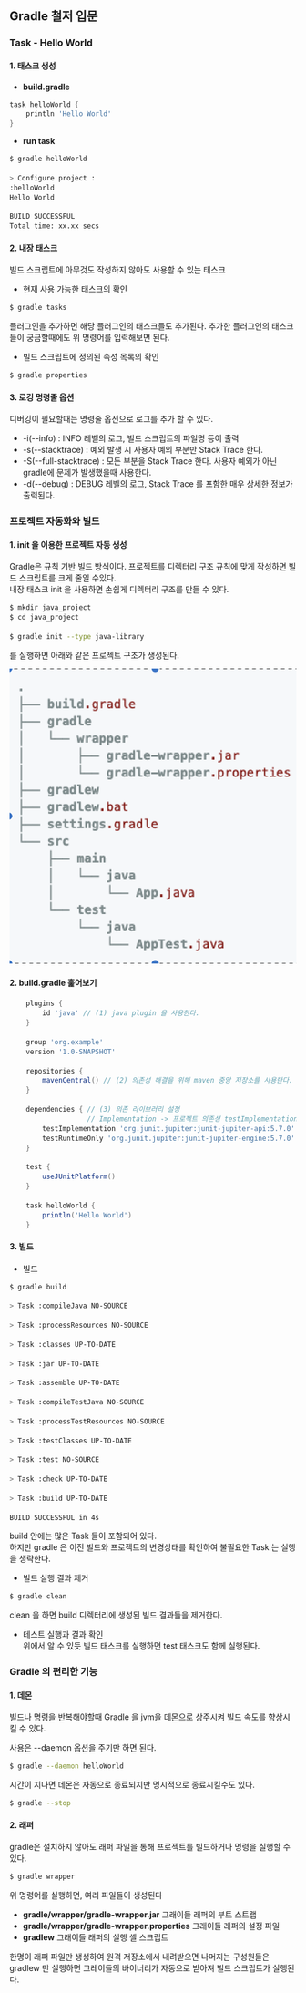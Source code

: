 Gradle 철저 입문
--

### Task - Hello World

#### 1. 태스크 생성
- **build.gradle**
```groovy
task helloWorld {
    println 'Hello World'
}
```
- **run task**
```bash
$ gradle helloWorld

> Configure project :
:helloWorld
Hello World

BUILD SUCCESSFUL
Total time: xx.xx secs
```

#### 2. 내장 태스크
빌드 스크립트에 아무것도 작성하지 않아도 사용할 수 있는 태스크  

- 현재 사용 가능한 태스크의 확인
```bash
$ gradle tasks
```
플러그인을 추가하면 해당 플러그인의 태스크들도 추가된다.
추가한 플러그인의 태스크들이 궁금할때에도 위 명령어를 입력해보면 된다.

- 빌드 스크립트에 정의된 속성 목록의 확인
```bash
$ gradle properties
```

#### 3. 로깅 명령줄 옵션
디버깅이 필요할때는 명령줄 옵션으로 로그를 추가 할 수 있다.

- -i(--info) : INFO 레벨의 로그, 빌드 스크립트의 파일명 등이 출력
- -s(--stacktrace) : 예외 발생 시 사용자 예외 부분만 Stack Trace 한다.
- -S(--full-stacktrace) : 모든 부분을 Stack Trace 한다. 사용자 예외가 아닌 gradle에 문제가 발생했을때 사용한다.
- -d(--debug) : DEBUG 레벨의 로그, Stack Trace 를 포함한 매우 상세한 정보가 출력된다.


### 프로젝트 자동화와 빌드

#### 1. init 을 이용한 프로젝트 자동 생성
Gradle은 규칙 기반 빌드 방식이다. 프로젝트를 디렉터리 구조 규칙에 맞게 작성하면 빌드 스크립트를 크게 줄일 수있다.  
내장 태스크 init 을 사용하면 손쉽게 디렉터리 구조를 만들 수 있다.

```bash
$ mkdir java_project
$ cd java_project

$ gradle init --type java-library
```
를 실행하면 아래와 같은 프로젝트 구조가 생성된다.

![](static/package.png)

#### 2. build.gradle 훑어보기

```groovy
    plugins {
        id 'java' // (1) java plugin 을 사용한다.
    }
    
    group 'org.example'
    version '1.0-SNAPSHOT'
    
    repositories {
        mavenCentral() // (2) 의존성 해결을 위해 maven 중앙 저장소를 사용한다.
    }
    
    dependencies { // (3) 의존 라이브러리 설정
                   // Implementation -> 프로젝트 의존성 testImplementation -> 테스트의 의존성
        testImplementation 'org.junit.jupiter:junit-jupiter-api:5.7.0'
        testRuntimeOnly 'org.junit.jupiter:junit-jupiter-engine:5.7.0'
    }
    
    test {
        useJUnitPlatform()
    }
    
    task helloWorld {
        println('Hello World')
    }
```

#### 3. 빌드
- 빌드
```bash
$ gradle build

> Task :compileJava NO-SOURCE

> Task :processResources NO-SOURCE

> Task :classes UP-TO-DATE

> Task :jar UP-TO-DATE

> Task :assemble UP-TO-DATE

> Task :compileTestJava NO-SOURCE

> Task :processTestResources NO-SOURCE

> Task :testClasses UP-TO-DATE

> Task :test NO-SOURCE

> Task :check UP-TO-DATE

> Task :build UP-TO-DATE

BUILD SUCCESSFUL in 4s
```
build 안에는 많은 Task 들이 포함되어 있다.  
하지만 gradle 은 이전 빌드와 프로젝트의 변경상태를 확인하여 불필요한 Task 는 실행을 생략한다.

- 빌드 실행 결과 제거
```bash
$ gradle clean
```
clean 을 하면 build 디렉터리에 생성된 빌드 결과들을 제거한다.

- 테스트 실행과 결과 확인  
위에서 알 수 있듯 빌드 태스크를 실행하면 test 태스크도 함께 실행된다.
  
### Gradle 의 편리한 기능
#### 1. 데몬
빌드나 명령을 반복해야할때 Gradle 을 jvm을 데몬으로 상주시켜 빌드 속도를 향상시킬 수 있다.

사용은 --daemon 옵션을 주기만 하면 된다.
```bash
$ gradle --daemon helloWorld
```
시간이 지나면 데몬은 자동으로 종료되지만 명시적으로 종료시킬수도 있다.
```bash
$ gradle --stop
```

#### 2. 래퍼
gradle은 설치하지 않아도 래퍼 파일을 통해 프로젝트를 빌드하거나 명령을 실행할 수 있다.
```bash
$ gradle wrapper
```
위 명령어를 실행하면, 여러 파일들이 생성된다
- **gradle/wrapper/gradle-wrapper.jar** 그래이들 래퍼의 부트 스트랩
- **gradle/wrapper/gradle-wrapper.properties** 그래이들 래퍼의 설정 파일
- **gradlew** 그래이들 래퍼의 실행 셸 스크립트  

한명이 래퍼 파일만 생성하여 원격 저장소에서 내려받으면 나머지는 구성원들은  
gradlew 만 실행하면 그레이들의 바이너리가 자동으로 받아져 빌드 스크립트가 실행된다.


